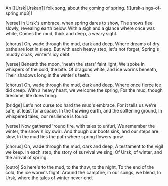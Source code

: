 An [[Ursk|Urskan]] folk song, about the coming of spring.
![[ursk-sings-of-spring.mp3]]

[verse]
In Ursk's embrace, when spring dares to show,
The snows flee slowly, revealing earth below.
With a sigh and a glance where once was white,
Comes the mud, thick and deep, a weary sight.

[chorus]
Oh, wade through the mud, dark and deep,
Where dreams of dry paths are lost in sleep.
But with each heavy step, let's not forget,
Spring's muddy cloak, winter's icy debt.

[verse]
Beneath the moon, 'neath the stars' faint light,
We spoke in whispers of the cold, the bite.
Of dragons white, and ice worms beneath,
Their shadows long in the winter's teeth.

[chorus]
Oh, wade through the mud, dark and deep,
Where once fierce ice did creep.
With a heavy heart, we welcome the spring,
For the mud, though tiresome, life does bring.

[bridge]
Let's not curse too hard the mud's embrace,
For it tells us we're safe, at least for a space.
In the thawing earth, and the softening ground,
In whispered tales, our resilience is found.

[verse]
Now gathered 'round fire, with tales to unfurl,
We remember the winter, the snow's icy swirl.
And though our boots sink, and our steps are slow,
In the mud lies the path where spring flowers grow.

[chorus]
Oh, wade through the mud, dark and deep,
A testament to the vigil we keep.
In each step, the story of survival we sing,
Of Ursk, of winter, and the arrival of spring.

[outro]
So here's to the mud, to the thaw, to the night,
To the end of the cold, the ice worm's flight.
Around the campfire, in our songs, we blend,
In Ursk, where the tales of winter never end.
